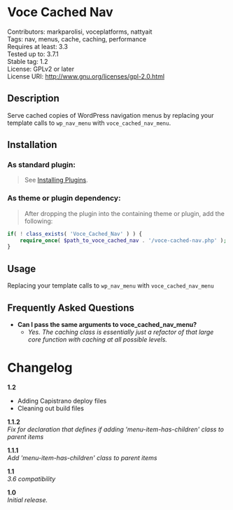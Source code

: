 Voce Cached Nav
==================

Contributors: markparolisi, voceplatforms, nattyait  
Tags: nav, menus, cache, caching, performance  
Requires at least: 3.3  
Tested up to: 3.7.1  
Stable tag: 1.2  
License: GPLv2 or later  
License URI: http://www.gnu.org/licenses/gpl-2.0.html

## Description
Serve cached copies of WordPress navigation menus by replacing your template calls to `wp_nav_menu` with `voce_cached_nav_menu`.

## Installation

### As standard plugin:
> See [Installing Plugins](http://codex.wordpress.org/Managing_Plugins#Installing_Plugins).

### As theme or plugin dependency:
> After dropping the plugin into the containing theme or plugin, add the following:

```php
if( ! class_exists( 'Voce_Cached_Nav' ) ) {
	require_once( $path_to_voce_cached_nav . '/voce-cached-nav.php' );
}
```

## Usage
Replacing your template calls to `wp_nav_menu` with `voce_cached_nav_menu`

## Frequently Asked Questions

* **Can I pass the same arguments to voce_cached_nav_menu?**
	* *Yes. The caching class is essentially just a refactor of that large core function with caching at all possible levels.*

# Changelog
**1.2**  
* Adding Capistrano deploy files
* Cleaning out build files

**1.1.2**  
*Fix for declaration that defines if adding 'menu-item-has-children' class to parent items*

**1.1.1**  
*Add 'menu-item-has-children' class to parent items*

**1.1**  
*3.6 compatibility*

**1.0**  
*Initial release.*